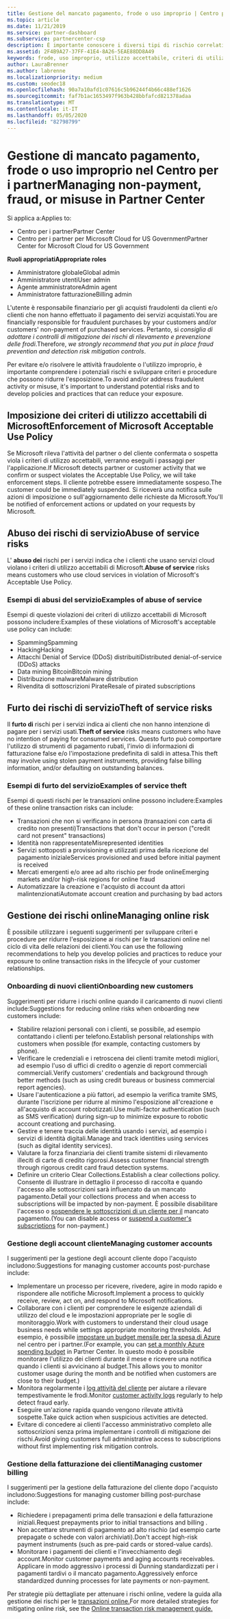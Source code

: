 ```yaml
---
title: Gestione del mancato pagamento, frode o uso improprio | Centro per i partner
ms.topic: article
ms.date: 11/21/2019
ms.service: partner-dashboard
ms.subservice: partnercenter-csp
description: È importante conoscere i diversi tipi di rischio correlati alle transazioni online e alle procedure consigliate per la gestione e la mitigazione di tali rischi.
ms.assetid: 2F4B9A27-37FF-41E4-8A26-5EAE88DD8A49
keywords: frode, uso improprio, utilizzo accettabile, criteri di utilizzo accettabili, mancato pagamento, il cliente non pagherà fattura, rischi online, furto del servizio, abusi del servizio, Sospendi una sottoscrizione,
author: LauraBrenner
ms.author: labrenne
ms.localizationpriority: medium
ms.custom: seodec18
ms.openlocfilehash: 90a7a10afd1c07616c5b96244f4b66c488ef1626
ms.sourcegitcommit: faf7b1ac1653497f963b428bbfafcd821378adaa
ms.translationtype: MT
ms.contentlocale: it-IT
ms.lasthandoff: 05/05/2020
ms.locfileid: "82798799"
---
```

# <a name="managing-non-payment-fraud-or-misuse-in-partner-center"></a><span data-ttu-id="36b5b-104">Gestione di mancato pagamento, frode o uso improprio nel Centro per i partner</span><span class="sxs-lookup"><span data-stu-id="36b5b-104">Managing non-payment, fraud, or misuse in Partner Center</span></span>

<span data-ttu-id="36b5b-105">Si applica a:</span><span class="sxs-lookup"><span data-stu-id="36b5b-105">Applies to:</span></span>

- <span data-ttu-id="36b5b-106">Centro per i partner</span><span class="sxs-lookup"><span data-stu-id="36b5b-106">Partner Center</span></span>
- <span data-ttu-id="36b5b-107">Centro per i partner per Microsoft Cloud for US Government</span><span class="sxs-lookup"><span data-stu-id="36b5b-107">Partner Center for Microsoft Cloud for US Government</span></span>

<span data-ttu-id="36b5b-108">**Ruoli appropriati**</span><span class="sxs-lookup"><span data-stu-id="36b5b-108">**Appropriate roles**</span></span>
-   <span data-ttu-id="36b5b-109">Amministratore globale</span><span class="sxs-lookup"><span data-stu-id="36b5b-109">Global admin</span></span>
-   <span data-ttu-id="36b5b-110">Amministratore utenti</span><span class="sxs-lookup"><span data-stu-id="36b5b-110">User admin</span></span>
-   <span data-ttu-id="36b5b-111">Agente amministratore</span><span class="sxs-lookup"><span data-stu-id="36b5b-111">Admin agent</span></span>
-   <span data-ttu-id="36b5b-112">Amministratore fatturazione</span><span class="sxs-lookup"><span data-stu-id="36b5b-112">Billing admin</span></span>

<span data-ttu-id="36b5b-113">L'utente è responsabile finanziario per gli acquisti fraudolenti da clienti e/o clienti che non hanno effettuato il pagamento dei servizi acquistati.</span><span class="sxs-lookup"><span data-stu-id="36b5b-113">You are financially responsible for fraudulent purchases by your customers and/or customers' non-payment of purchased services.</span></span> <span data-ttu-id="36b5b-114">Pertanto, si *consiglia di adottare i controlli di mitigazione dei rischi di rilevamento e prevenzione delle frodi*.</span><span class="sxs-lookup"><span data-stu-id="36b5b-114">Therefore, *we strongly recommend that you put in place fraud prevention and detection risk mitigation controls*.</span></span>

<span data-ttu-id="36b5b-115">Per evitare e/o risolvere le attività fraudolente o l'utilizzo improprio, è importante comprendere i potenziali rischi e sviluppare criteri e procedure che possono ridurre l'esposizione.</span><span class="sxs-lookup"><span data-stu-id="36b5b-115">To avoid and/or address fraudulent activity or misuse, it's important to understand potential risks and to develop policies and practices that can reduce your exposure.</span></span>

## <a name="enforcement-of-microsoft-acceptable-use-policy"></a><span data-ttu-id="36b5b-116">Imposizione dei criteri di utilizzo accettabili di Microsoft</span><span class="sxs-lookup"><span data-stu-id="36b5b-116">Enforcement of Microsoft Acceptable Use Policy</span></span>

<span data-ttu-id="36b5b-117">Se Microsoft rileva l'attività del partner o del cliente confermata o sospetta viola i criteri di utilizzo accettabili, verranno eseguiti i passaggi per l'applicazione.</span><span class="sxs-lookup"><span data-stu-id="36b5b-117">If Microsoft detects partner or customer activity that we confirm or suspect violates the Acceptable Use Policy, we will take enforcement steps.</span></span> <span data-ttu-id="36b5b-118">Il cliente potrebbe essere immediatamente sospeso.</span><span class="sxs-lookup"><span data-stu-id="36b5b-118">The customer could be immediately suspended.</span></span> <span data-ttu-id="36b5b-119">Si riceverà una notifica sulle azioni di imposizione o sull'aggiornamento delle richieste da Microsoft.</span><span class="sxs-lookup"><span data-stu-id="36b5b-119">You'll be notified of enforcement actions or updated on your requests by Microsoft.</span></span>

## <a name="abuse-of-service-risks"></a><span data-ttu-id="36b5b-120">Abuso dei rischi di servizio</span><span class="sxs-lookup"><span data-stu-id="36b5b-120">Abuse of service risks</span></span>

<span data-ttu-id="36b5b-121">L' **abuso dei** rischi per i servizi indica che i clienti che usano servizi cloud violano i criteri di utilizzo accettabili di Microsoft.</span><span class="sxs-lookup"><span data-stu-id="36b5b-121">**Abuse of service** risks means customers who use cloud services in violation of Microsoft's Acceptable Use Policy.</span></span>

### <a name="examples-of-abuse-of-service"></a><span data-ttu-id="36b5b-122">Esempi di abusi del servizio</span><span class="sxs-lookup"><span data-stu-id="36b5b-122">Examples of abuse of service</span></span>

<span data-ttu-id="36b5b-123">Esempi di queste violazioni dei criteri di utilizzo accettabili di Microsoft possono includere:</span><span class="sxs-lookup"><span data-stu-id="36b5b-123">Examples of these violations of Microsoft's acceptable use policy can include:</span></span>

- <span data-ttu-id="36b5b-124">Spamming</span><span class="sxs-lookup"><span data-stu-id="36b5b-124">Spamming</span></span>
- <span data-ttu-id="36b5b-125">Hacking</span><span class="sxs-lookup"><span data-stu-id="36b5b-125">Hacking</span></span>
- <span data-ttu-id="36b5b-126">Attacchi Denial of Service (DDoS) distribuiti</span><span class="sxs-lookup"><span data-stu-id="36b5b-126">Distributed denial-of-service (DDoS) attacks</span></span>
- <span data-ttu-id="36b5b-127">Data mining Bitcoin</span><span class="sxs-lookup"><span data-stu-id="36b5b-127">Bitcoin mining</span></span>
- <span data-ttu-id="36b5b-128">Distribuzione malware</span><span class="sxs-lookup"><span data-stu-id="36b5b-128">Malware distribution</span></span>
- <span data-ttu-id="36b5b-129">Rivendita di sottoscrizioni Pirate</span><span class="sxs-lookup"><span data-stu-id="36b5b-129">Resale of pirated subscriptions</span></span>

## <a name="theft-of-service-risks"></a><span data-ttu-id="36b5b-130">Furto dei rischi di servizio</span><span class="sxs-lookup"><span data-stu-id="36b5b-130">Theft of service risks</span></span>

<span data-ttu-id="36b5b-131">Il **furto di** rischi per i servizi indica ai clienti che non hanno intenzione di pagare per i servizi usati.</span><span class="sxs-lookup"><span data-stu-id="36b5b-131">**Theft of service** risks means customers who have no intention of paying for consumed services.</span></span> <span data-ttu-id="36b5b-132">Questo furto può comportare l'utilizzo di strumenti di pagamento rubati, l'invio di informazioni di fatturazione false e/o l'impostazione predefinita di saldi in attesa.</span><span class="sxs-lookup"><span data-stu-id="36b5b-132">This theft may involve using stolen payment instruments, providing false billing information, and/or defaulting on outstanding balances.</span></span>

### <a name="examples-of-service-theft"></a><span data-ttu-id="36b5b-133">Esempi di furto del servizio</span><span class="sxs-lookup"><span data-stu-id="36b5b-133">Examples of service theft</span></span>

<span data-ttu-id="36b5b-134">Esempi di questi rischi per le transazioni online possono includere:</span><span class="sxs-lookup"><span data-stu-id="36b5b-134">Examples of these online transaction risks can include:</span></span>

- <span data-ttu-id="36b5b-135">Transazioni che non si verificano in persona (transazioni con carta di credito non presenti)</span><span class="sxs-lookup"><span data-stu-id="36b5b-135">Transactions that don't occur in person ("credit card not present" transactions)</span></span>
- <span data-ttu-id="36b5b-136">Identità non rappresentate</span><span class="sxs-lookup"><span data-stu-id="36b5b-136">Misrepresented identities</span></span>
- <span data-ttu-id="36b5b-137">Servizi sottoposti a provisioning e utilizzati prima della ricezione del pagamento iniziale</span><span class="sxs-lookup"><span data-stu-id="36b5b-137">Services provisioned and used before initial payment is received</span></span>
- <span data-ttu-id="36b5b-138">Mercati emergenti e/o aree ad alto rischio per frode online</span><span class="sxs-lookup"><span data-stu-id="36b5b-138">Emerging markets and/or high-risk regions for online fraud</span></span>
- <span data-ttu-id="36b5b-139">Automatizzare la creazione e l'acquisto di account da attori malintenzionati</span><span class="sxs-lookup"><span data-stu-id="36b5b-139">Automate account creation and purchasing by bad actors</span></span>

## <a name="managing-online-risk"></a><span data-ttu-id="36b5b-140">Gestione dei rischi online</span><span class="sxs-lookup"><span data-stu-id="36b5b-140">Managing online risk</span></span>

<span data-ttu-id="36b5b-141">È possibile utilizzare i seguenti suggerimenti per sviluppare criteri e procedure per ridurre l'esposizione ai rischi per le transazioni online nel ciclo di vita delle relazioni dei clienti.</span><span class="sxs-lookup"><span data-stu-id="36b5b-141">You can use the following recommendations to help you develop policies and practices to reduce your exposure to online transaction risks in the lifecycle of your customer relationships.</span></span>

### <a name="onboarding-new-customers"></a><span data-ttu-id="36b5b-142">Onboarding di nuovi clienti</span><span class="sxs-lookup"><span data-stu-id="36b5b-142">Onboarding new customers</span></span>

<span data-ttu-id="36b5b-143">Suggerimenti per ridurre i rischi online quando il caricamento di nuovi clienti include:</span><span class="sxs-lookup"><span data-stu-id="36b5b-143">Suggestions for reducing online risks when onboarding new customers include:</span></span>

- <span data-ttu-id="36b5b-144">Stabilire relazioni personali con i clienti, se possibile, ad esempio contattando i clienti per telefono.</span><span class="sxs-lookup"><span data-stu-id="36b5b-144">Establish personal relationships with customers when possible (for example, contacting customers by phone).</span></span>
- <span data-ttu-id="36b5b-145">Verificare le credenziali e i retroscena dei clienti tramite metodi migliori, ad esempio l'uso di uffici di credito o agenzie di report commerciali commerciali.</span><span class="sxs-lookup"><span data-stu-id="36b5b-145">Verify customers' credentials and background through better methods (such as using credit bureaus or business commercial report agencies).</span></span>
- <span data-ttu-id="36b5b-146">Usare l'autenticazione a più fattori, ad esempio la verifica tramite SMS, durante l'iscrizione per ridurre al minimo l'esposizione all'creazione e all'acquisto di account robotizzati.</span><span class="sxs-lookup"><span data-stu-id="36b5b-146">Use multi-factor authentication (such as SMS verification) during sign-up to minimize exposure to robotic account creationg and purchasing.</span></span>
- <span data-ttu-id="36b5b-147">Gestire e tenere traccia delle identità usando i servizi, ad esempio i servizi di identità digitali.</span><span class="sxs-lookup"><span data-stu-id="36b5b-147">Manage and track identities using services (such as digital identity services).</span></span>
- <span data-ttu-id="36b5b-148">Valutare la forza finanziaria dei clienti tramite sistemi di rilevamento illeciti di carte di credito rigorosi.</span><span class="sxs-lookup"><span data-stu-id="36b5b-148">Assess customer financial strength through rigorous credit card fraud detection systems.</span></span>
- <span data-ttu-id="36b5b-149">Definire un criterio Clear Collections.</span><span class="sxs-lookup"><span data-stu-id="36b5b-149">Establish a clear collections policy.</span></span> <span data-ttu-id="36b5b-150">Consente di illustrare in dettaglio il processo di raccolta e quando l'accesso alle sottoscrizioni sarà influenzato da un mancato pagamento.</span><span class="sxs-lookup"><span data-stu-id="36b5b-150">Detail your collections process and when access to subscriptions will be impacted by non-payment.</span></span> <span data-ttu-id="36b5b-151">È possibile disabilitare l'accesso o [sospendere le sottoscrizioni di un cliente per il](suspend-a-subscription.md) mancato pagamento.</span><span class="sxs-lookup"><span data-stu-id="36b5b-151">(You can disable access or [suspend a customer's subscriptions](suspend-a-subscription.md) for non-payment.)</span></span>

### <a name="managing-customer-accounts"></a><span data-ttu-id="36b5b-152">Gestione degli account cliente</span><span class="sxs-lookup"><span data-stu-id="36b5b-152">Managing customer accounts</span></span>

<span data-ttu-id="36b5b-153">I suggerimenti per la gestione degli account cliente dopo l'acquisto includono:</span><span class="sxs-lookup"><span data-stu-id="36b5b-153">Suggestions for managing customer accounts post-purchase include:</span></span>

- <span data-ttu-id="36b5b-154">Implementare un processo per ricevere, rivedere, agire in modo rapido e rispondere alle notifiche Microsoft.</span><span class="sxs-lookup"><span data-stu-id="36b5b-154">Implement a process to quickly receive, review, act on, and respond to Microsoft notifications.</span></span>
- <span data-ttu-id="36b5b-155">Collaborare con i clienti per comprendere le esigenze aziendali di utilizzo del cloud e le impostazioni appropriate per le soglie di monitoraggio.</span><span class="sxs-lookup"><span data-stu-id="36b5b-155">Work with customers to understand their cloud usage business needs while settings appropriate monitoring thresholds.</span></span> <span data-ttu-id="36b5b-156">Ad esempio, è possibile [impostare un budget mensile per la spesa di Azure](set-an-azure-spending-budget-for-your-customers.md) nel centro per i partner.</span><span class="sxs-lookup"><span data-stu-id="36b5b-156">(For example, you can [set a monthly Azure spending budget](set-an-azure-spending-budget-for-your-customers.md) in Partner Center.</span></span> <span data-ttu-id="36b5b-157">In questo modo è possibile monitorare l'utilizzo dei clienti durante il mese e ricevere una notifica quando i clienti si avvicinano al budget.</span><span class="sxs-lookup"><span data-stu-id="36b5b-157">This allows you to monitor customer usage during the month and be notified when customers are close to their budget.)</span></span>
- <span data-ttu-id="36b5b-158">Monitora regolarmente i [log attività del cliente](activity-logs.md) per aiutare a rilevare tempestivamente le frodi.</span><span class="sxs-lookup"><span data-stu-id="36b5b-158">Monitor [customer activity logs](activity-logs.md) regularly to help detect fraud early.</span></span>
- <span data-ttu-id="36b5b-159">Eseguire un'azione rapida quando vengono rilevate attività sospette.</span><span class="sxs-lookup"><span data-stu-id="36b5b-159">Take quick action when suspicious activities are detected.</span></span>
- <span data-ttu-id="36b5b-160">Evitare di concedere ai clienti l'accesso amministrativo completo alle sottoscrizioni senza prima implementare i controlli di mitigazione dei rischi.</span><span class="sxs-lookup"><span data-stu-id="36b5b-160">Avoid giving customers full administrative access to subscriptions without first implementing risk mitigation controls.</span></span>

### <a name="managing-customer-billing"></a><span data-ttu-id="36b5b-161">Gestione della fatturazione dei clienti</span><span class="sxs-lookup"><span data-stu-id="36b5b-161">Managing customer billing</span></span>

<span data-ttu-id="36b5b-162">I suggerimenti per la gestione della fatturazione del cliente dopo l'acquisto includono:</span><span class="sxs-lookup"><span data-stu-id="36b5b-162">Suggestions for managing customer billing post-purchase include:</span></span>

- <span data-ttu-id="36b5b-163">Richiedere i prepagamenti prima delle transazioni e della fatturazione iniziali.</span><span class="sxs-lookup"><span data-stu-id="36b5b-163">Request prepayments prior to initial transactions and billing .</span></span>
- <span data-ttu-id="36b5b-164">Non accettare strumenti di pagamento ad alto rischio (ad esempio carte prepagate o schede con valori archiviati).</span><span class="sxs-lookup"><span data-stu-id="36b5b-164">Don't accept high-risk payment instruments (such as pre-paid cards or stored-value cards).</span></span>
- <span data-ttu-id="36b5b-165">Monitorare i pagamenti dei clienti e l'invecchiamento degli account.</span><span class="sxs-lookup"><span data-stu-id="36b5b-165">Monitor customer payments and aging accounts receivables.</span></span> <span data-ttu-id="36b5b-166">Applicare in modo aggressivo i processi di Dunning standardizzati per i pagamenti tardivi o il mancato pagamento.</span><span class="sxs-lookup"><span data-stu-id="36b5b-166">Aggressively enforce standardized dunning processes for late payments or non-payment.</span></span>

<span data-ttu-id="36b5b-167">Per strategie più dettagliate per attenuare i rischi online, vedere la guida alla gestione dei rischi per le [transazioni online.](https://assets.windowsphone.com/7d885238-e13b-4f10-a682-3d5adacd2859/CSP-PartnerRiskGuide-APSFinal_InvariantCulture_Default.zip)</span><span class="sxs-lookup"><span data-stu-id="36b5b-167">For more detailed strategies for mitigating online risk, see the [Online transaction risk management guide.](https://assets.windowsphone.com/7d885238-e13b-4f10-a682-3d5adacd2859/CSP-PartnerRiskGuide-APSFinal_InvariantCulture_Default.zip)</span></span>

